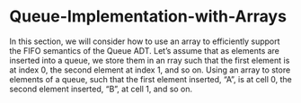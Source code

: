 # Queue-Implementation-with-Arrays

In this section, we will consider how to use an array to efficiently support the FIFO semantics of the Queue ADT.
Let’s assume that as elements are inserted into a queue, we store them in an rray such that the first element is at index 0, the second element at index 1, and so on.
Using an array to store elements of a queue, such that the first element inserted, “A”, is at cell 0, the second element inserted, “B”, at cell 1, and so on.